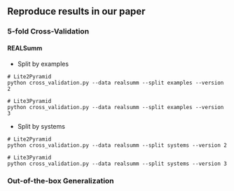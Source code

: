 ## Reproduce results in our paper

### 5-fold Cross-Validation

#### REALSumm
* Split by examples
```
# Lite2Pyramid
python cross_validation.py --data realsumm --split examples --version 2

# Lite3Pyramid
python cross_validation.py --data realsumm --split examples --version 3
```

* Split by systems
```
# Lite2Pyramid
python cross_validation.py --data realsumm --split systems --version 2

# Lite3Pyramid
python cross_validation.py --data realsumm --split systems --version 3
```

### Out-of-the-box Generalization


